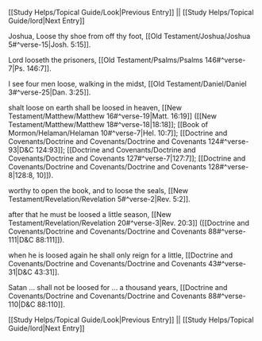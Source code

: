 [[Study Helps/Topical Guide/Look|Previous Entry]]  ||  [[Study Helps/Topical Guide/lord|Next Entry]]

 Joshua, Loose thy shoe from off thy foot, [[Old Testament/Joshua/Joshua 5#^verse-15|Josh. 5:15]].

 Lord looseth the prisoners, [[Old Testament/Psalms/Psalms 146#^verse-7|Ps. 146:7]].

 I see four men loose, walking in the midst, [[Old Testament/Daniel/Daniel 3#^verse-25|Dan. 3:25]].

 shalt loose on earth shall be loosed in heaven, [[New Testament/Matthew/Matthew 16#^verse-19|Matt. 16:19]] ([[New Testament/Matthew/Matthew 18#^verse-18|18:18]]; [[Book of Mormon/Helaman/Helaman 10#^verse-7|Hel. 10:7]]; [[Doctrine and Covenants/Doctrine and Covenants/Doctrine and Covenants 124#^verse-93|D&C 124:93]]; [[Doctrine and Covenants/Doctrine and Covenants/Doctrine and Covenants 127#^verse-7|127:7]]; [[Doctrine and Covenants/Doctrine and Covenants/Doctrine and Covenants 128#^verse-8|128:8, 10]]).

 worthy to open the book, and to loose the seals, [[New Testament/Revelation/Revelation 5#^verse-2|Rev. 5:2]].

 after that he must be loosed a little season, [[New Testament/Revelation/Revelation 20#^verse-3|Rev. 20:3]] ([[Doctrine and Covenants/Doctrine and Covenants/Doctrine and Covenants 88#^verse-111|D&C 88:111]]).

 when he is loosed again he shall only reign for a little, [[Doctrine and Covenants/Doctrine and Covenants/Doctrine and Covenants 43#^verse-31|D&C 43:31]].

 Satan ... shall not be loosed for ... a thousand years, [[Doctrine and Covenants/Doctrine and Covenants/Doctrine and Covenants 88#^verse-110|D&C 88:110]].

[[Study Helps/Topical Guide/Look|Previous Entry]]  ||  [[Study Helps/Topical Guide/lord|Next Entry]]